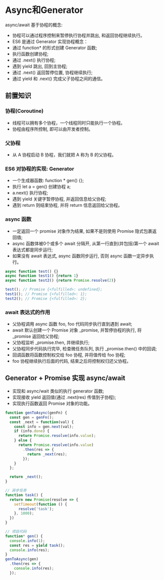# Async和Generator
async/await 基于协程的概念:
- 协程可以通过程序控制来暂停执行协程并跳出, 和返回协程继续执行。
- ES6 是通过 Generator 实现协程概念：
- 通过 function* 的形式创建 Generator 函数;
- 执行函数创建协程;
- 通过 .next() 执行协程;
- 遇到 yield 跳出, 回到主协程;
- 通过 .next() 返回暂停位置, 协程继续执行;
- 通过 yield 和 .next() 完成父子协程之间的通信。

## 前置知识
### 协程(Coroutine)
- 线程可以拥有多个协程，一个线程同时只能执行一个协程。
- 协程由程序所控制, 即可以由开发者控制。
### 父协程
- 从 A 协程启动 B 协程，我们就把 A 称为 B 的父协程。
### ES6 对协程的实现: Generator
- 一个生成器函数: function * gen() {};
- 执行 let a = gen() 创建协程 a;
- a.next() 执行协程;
- 遇到 yield 关键字暂停协程, 并返回信息给父协程;
- 遇到 return 则结束协程, 并将 return 信息返回给父协程。

### async 函数
- 一定返回一个 promise 对象作为结果, 如果不是则使用 Promise 隐式包裹返回值;
- async 函数体被0个或多个 await 分隔开, 从第一行直到(并包括)第一个 await 表达式都是同步运行;
- 如果没有 await 表达式, async 函数同步运行, 否则 async 函数一定异步执行。
```typescript
async function test() {}
async function test1() {return 1}
async function test2() {return Promise.resolve(2)}

test(); // Promise {<fulfilled>: undefined};
test1(); // Promise {<fulfilled>: 1};
test2(); // Promise {<fulfilled>: 2};
```
### await 表达式的作用
- 父协程调用 async 函数 foo, foo 代码同步执行直到遇到 await;
- await 默认创建一个 Promise 对象 _promise, 并暂停协程的执行, 将 _promise 返回给父协程;
- 父协程监听 _promise.then, 并继续执行;
- 父协程同步代码执行完毕, 检查微任务队列, 执行 _promise.then() 中的回调;
- 回调函数将函数控制权交给 foo 协程, 并将值传给 foo 协程;
- foo 协程继续执行后面的代码, 结束之后将控制权归还父协程。

## Generator + Promise 实现 async/await
- 实现和 async/wait 类似的执行 generator 函数;
- 实现接收 yield 返回值(通过 .next(res) 传值到子协程);
- 实现执行函数返回 Promise 对象的功能。
```javascript
function genToAsync(genFn) {
  const gen = genFn();
  const _next = function(val) {
    const info = gen.next(val);
    if (info.done) {
      return Promise.resolve(info.value);
    } else {
      return Promise.resolve(info.value)
        .then(res => {
          return _next(res);
        });
    }
  };

  return _next();
}

// 异步任务
function task() {
  return new Promise(resolve => {
    setTimeout(function () {
      resolve('task');
    }, 1000);
  })
}

// 项目代码
function* gen() { 
  console.info(1);
  const res = yield task();
  console.info(res);
}
genToAsync(gen)
  .then(res => {
    console.info(res);
  });
```
